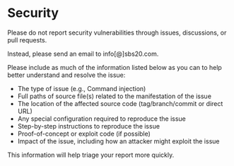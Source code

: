 # Security

Please do not report security vulnerabilities through issues, discussions, or
pull requests.

Instead, please send an email to info[@]sbs20.com.

Please include as much of the information listed below as you can to help better
understand and resolve the issue:

* The type of issue (e.g., Command injection)
* Full paths of source file(s) related to the manifestation of the issue
* The location of the affected source code (tag/branch/commit or direct URL)
* Any special configuration required to reproduce the issue
* Step-by-step instructions to reproduce the issue
* Proof-of-concept or exploit code (if possible)
* Impact of the issue, including how an attacker might exploit the issue

This information will help triage your report more quickly.
